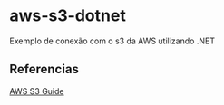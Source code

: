 # aws-s3-dotnet

Exemplo de conexão com o s3 da AWS utilizando .NET

## Referencias

[AWS S3 Guide](https://docs.aws.amazon.com/AmazonS3/latest/userguide/Welcome.html)
